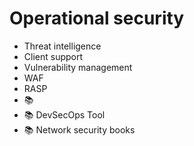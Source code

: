 # Operational security
- Threat intelligence
- Client support
- Vulnerability management
- WAF
- RASP 
- :books:
- :books: DevSecOps Tool
- :books: Network security books 
